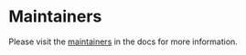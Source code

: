 # Maintainers

Please visit the [maintainers](https://github.com/marcvanandel/shipreg-home/blob/main/MAINTAINERS.md) in the docs for more information.
